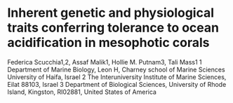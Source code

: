 # Inherent genetic and physiological traits conferring tolerance to ocean acidification in mesophotic corals
Federica Scucchia1,2, Assaf Malik1, Hollie M. Putnam3, Tali Mass1
1 Department of Marine Biology, Leon H, Charney school of Marine Sciences University of Haifa, Israel
2 The Interuniversity Institute of Marine Sciences, Eilat 88103, Israel
3 Department of Biological Sciences, University of Rhode Island, Kingston, RI02881, United States of America

